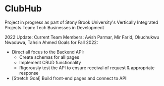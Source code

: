 ﻿# ClubHub
Project in progress as part of Stony Brook University's Vertically Integrated Projects Team: Tech Businesses in Development

2022 Update:
Current Team Members: Avish Parmar, Mir Farid, Okuchukwu Nwaduwa, Tahsin Ahmed
Goals for Fall 2022:
* Direct all focus to the Backend API:
  - Create schemas for all pages
  - Implement CRUD functionality
  - Rigorously test the API to ensure receival of request & appropriate response
* [Stretch Goal] Build front-end pages and connect to API
